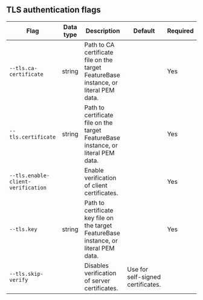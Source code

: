 ## TLS authentication flags

| Flag | Data type | Description | Default |Required |
|---|---|---|---|---|
| `--tls.ca-certificate` | string | Path to CA certificate file on the target FeatureBase instance, or literal PEM data. |  | Yes |
| `--tls.certificate` | string | Path to certificate file on the target FeatureBase instance, or literal PEM data. |  | Yes |
| `--tls.enable-client-verification` |  | Enable verification of client certificates. |  | Yes |
| `--tls.key` | string | Path to certificate key file on the target FeatureBase instance, or literal PEM data. |  | Yes |
| `--tls.skip-verify` |  | Disables verification of server certificates. | Use for self-signed certificates. |  | Optional |

